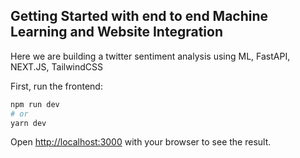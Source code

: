 ## Getting Started with end to end Machine Learning and Website Integration

Here we are building a twitter sentiment analysis using ML, FastAPI, NEXT.JS, TailwindCSS 

First, run the frontend:

```bash
npm run dev
# or
yarn dev
```

Open [http://localhost:3000](http://localhost:3000) with your browser to see the result.


